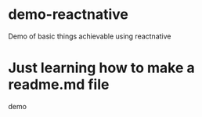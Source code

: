 # demo-reactnative

Demo of basic things achievable using reactnative

# Just learning how to make a readme.md file

demo
